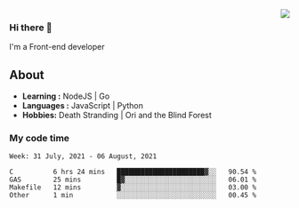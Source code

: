 <img align='right' src="https://github-readme-stats.vercel.app/api?username=strugglebak&show_icons=true">

### Hi there 👋

I'm a Front-end developer

## About

-  **Learning :** NodeJS | Go
-  **Languages :** JavaScript | Python
-  **Hobbies:** Death Stranding | Ori and the Blind Forest

### My code time

<!--START_SECTION:waka-->
```text
Week: 31 July, 2021 - 06 August, 2021

C          6 hrs 24 mins   ██████████████████████▓░░   90.54 % 
GAS        25 mins         █▓░░░░░░░░░░░░░░░░░░░░░░░   06.01 % 
Makefile   12 mins         ▓░░░░░░░░░░░░░░░░░░░░░░░░   03.00 % 
Other      1 min           ░░░░░░░░░░░░░░░░░░░░░░░░░   00.45 % 
```
<!--END_SECTION:waka-->
